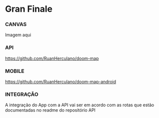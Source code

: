 # Gran Finale

### CANVAS
Imagem aqui

### API
https://github.com/RuanHerculano/doom-map

### MOBILE
https://github.com/RuanHerculano/doom-map-android

### INTEGRAÇÃO
A integração do App com a API vai ser em acordo com as rotas que estão documentadas no readme do repositório API 
